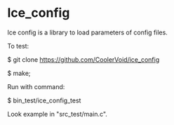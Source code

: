 # Ice_config
Ice config is a library to load parameters of config files.

To test:

$ git clone https://github.com/CoolerVoid/ice_config

$ make; 

Run with command:

$ bin_test/ice_config_test

Look example in "src_test/main.c".
